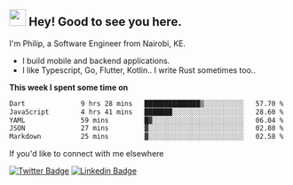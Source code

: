 <h2><img src="https://slackmojis.com/emojis/3643-cool-doge/download" width="30"/> Hey! Good to see you here.</h2>

<p>I'm Philip, a Software Engineer from Nairobi, KE. 

- I build mobile and backend applications.
- I like Typescript, Go, Flutter, Kotlin.. I write Rust sometimes too..</p>

**This week I spent some time on**
<!--START_SECTION:waka-->

```txt
Dart              9 hrs 28 mins   ██████████████▒░░░░░░░░░░   57.70 %
JavaScript        4 hrs 41 mins   ███████░░░░░░░░░░░░░░░░░░   28.60 %
YAML              59 mins         █▓░░░░░░░░░░░░░░░░░░░░░░░   06.04 %
JSON              27 mins         ▓░░░░░░░░░░░░░░░░░░░░░░░░   02.80 %
Markdown          25 mins         ▓░░░░░░░░░░░░░░░░░░░░░░░░   02.58 %
```

<!--END_SECTION:waka-->

If you'd like to connect with me elsewhere

[![Twitter Badge](https://img.shields.io/badge/-Twitter-1ca0f1?style=flat-square&labelColor=1ca0f1&logo=twitter&logoColor=white&link=https://twitter.com/_diogorodrigues)](https://twitter.com/kimathiphil)  [![Linkedin Badge](https://img.shields.io/badge/-LinkedIn-blue?style=flat-square&logo=Linkedin&logoColor=white&link=https://www.linkedin.com/in/philip-kimathi-2604a9114/)](https://www.linkedin.com/in/philip-kimathi-2604a9114/)

